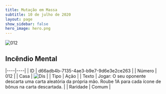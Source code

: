 ```yaml
---
title: Mutação em Massa
subtitle: 10 de julho de 2020
layout: page
show_sidebar: false
hero_image: hero.png
---
```


![012](https://cdn.keyforgegame.com/media/card_front/pt/479_012_8GVQQ4CH9QWQ_pt.png)

## Incêndio Mental

|----|----|
| ID | d66adb4b-7135-4ae3-b9e7-9d6e3e2ce263 |
| Número | 012 |
| Casa | ![Dis](https://archonarcana.com/images/thumb/e/e8/Dis.png/22px-Dis.png "Dis") |
| Tipo | Ação |
| Texto | Jogar: O seu oponente descarta uma carta aleatória da própria mão. Roube 1A para cada ícone de bônus na carta   descartada. |
| Raridade | Comum |

